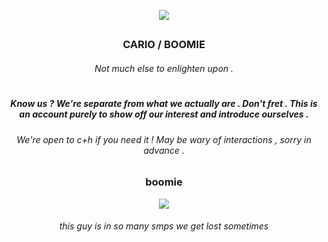 <p align="center">
    <img src="https://file.garden/Zub7-rGXMH8X3y-W/boomie.png" >
</p>

## <h3 align="center">CARIO / BOOMIE</h3>
<h6 align="center">Not much else to enlighten upon .</h6>
<h1 align="center"></h1>


<h5 align="center">Know us ? We're separate from what we actually are . Don't fret . This is an account purely to show off our interest and introduce ourselves .</h5>

<h6 align="center">We're open to c+h if you need it ! May be wary of interactions , sorry in advance .</h6>

<h3  align="center">boomie</h3>
<p align="center">
    <img src="https://i.pinimg.com/736x/9a/78/8e/9a788ef0a10edebfb88fdbf22b88af4c.jpg" >
</p>
<h6 align="center">this guy is in so many smps we get lost sometimes</h6>
